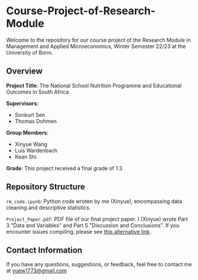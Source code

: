 # Course-Project-of-Research-Module

Welcome to the repository for our course project of the Research Module in Management and Applied Microeconomics, Winter Semester 22/23 at the University of Bonn.


## Overview

**Project Title**: The National School Nutrition Programme and Educational Outcomes in South Africa

**Supervisors**:
  - Sonkurt Sen
  - Thomas Dohmen

**Group Members**:
  - Xinyue Wang
  - Luis Wardenbach
  - Kean Shi

**Grade**: This project received a final grade of 1.3


## Repository Structure
  `rm_code.ipynb`: Python code wroten by me (Xinyue), encompassing data cleaning and descriptive statistics.
  
  `Project_Paper.pdf`: PDF file of our final project paper. I (Xinyue) wrote Part 3 "Data and Variables" and Part 5 "Discussion and Conclusions". If you encounter issues compiling, please see [this alternative link](https://www.dropbox.com/scl/fi/5myjtprvl4ebbps3azz5a/Project-Paper-of-Research-Module_The-NSNP-and-Educational-Outcomes-in-SA.pdf?rlkey=zdyugrkhlzb2ca1i696rvusnn&dl=0).


## Contact Information

If you have any questions, suggestions, or feedback, feel free to contact me at yuew1773@gmail.com
